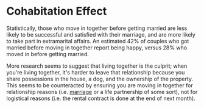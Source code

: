 # Cohabitation Effect

Statistically, those who move in together before getting married are less likely
to be successful and satisfied with their marriage, and are more likely to take
part in extramarital affairs. An estimated 42% of couples who got married before
moving in together report being happy, versus 28% who moved in before getting
married.

More research seems to suggest that living together is the culprit; when you're
living together, it's harder to leave that relationship because you share
possessions in the house, a dog, and the ownership of the property. This seems
to be counteracted by ensuring you are moving in together for relationship
reasons (i.e. [marriage](/psychology/marriage.md) or a life partnership of some sort), not for logistical
reasons (i.e. the rental contract is done at the end of next month).
